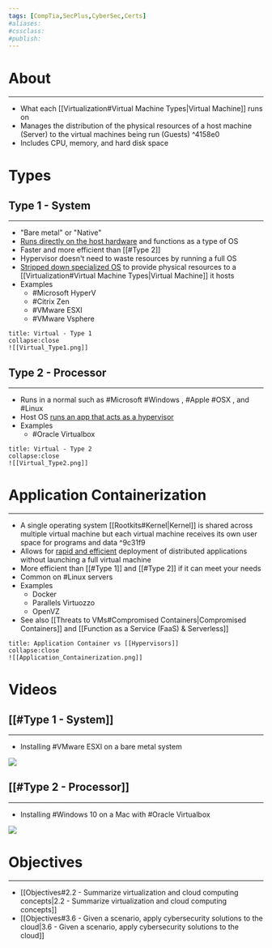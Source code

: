 ```yaml
---
tags: [CompTia,SecPlus,CyberSec,Certs]
#aliases:
#cssclass:
#publish:
---
```


# About
---
- What each [[Virtualization#Virtual Machine Types|Virtual Machine]] runs on
- Manages the distribution of the physical resources of a host machine (Server) to the virtual machines being run (Guests) ^4158e0
- Includes CPU, memory, and hard disk space

# Types

## Type 1 - System
---
- "Bare metal" or "Native"
- <u>Runs directly on the host hardware</u> and functions as a type of OS
- Faster and more efficient than [[#Type 2]]
- Hypervisor doesn't need to waste resources by running a full OS
- <u>Stripped down specialized OS</u> to provide physical resources to a [[Virtualization#Virtual Machine Types|Virtual Machine]] it hosts
- Examples
	- #Microsoft HyperV
	- #Citrix Zen
	- #VMware ESXI
	- #VMware Vsphere

```ad-info
title: Virtual - Type 1
collapse:close
![[Virtual_Type1.png]]
```

## Type 2 - Processor
---
- Runs in a normal such as #Microsoft #Windows , #Apple #OSX , and #Linux
- Host OS <u>runs an app that acts as a hypervisor</u>
- Examples
	- #Oracle Virtualbox

```ad-info
title: Virtual - Type 2
collapse:close
![[Virtual_Type2.png]]
```

# Application Containerization
---
- A single operating system [[Rootkits#Kernel|Kernel]] is shared across multiple virtual machine but each virtual machine receives its own user space for programs and data ^9c31f9
- Allows for <u>rapid and efficient</u> deployment of distributed applications without launching a full virtual machine
- More efficient than [[#Type 1]] and [[#Type 2]] if it can meet your needs
- Common on #Linux servers
- Examples
	- Docker
	- Parallels Virtuozzo
	- OpenVZ
- See also [[Threats to VMs#Compromised Containers|Compromised Containers]] and [[Function as a Service (FaaS) & Serverless]]

```ad-info
title: Application Container vs [[Hypervisors]]
collapse:close
![[Application_Containerization.png]]
```

# Videos

## [[#Type 1 - System]]
---
- Installing #VMware ESXI on a bare metal system

![](https://www.youtube.com/watch?v=r3EDlvfQAsw)

## [[#Type 2 - Processor]]
---
- Installing #Windows 10 on a Mac with #Oracle Virtualbox

![](https://www.youtube.com/watch?v=J-S_TvtIm5Y)

# Objectives
---
- [[Objectives#2.2 - Summarize virtualization and cloud computing concepts|2.2 - Summarize virtualization and cloud computing concepts]]
- [[Objectives#3.6 - Given a scenario, apply cybersecurity solutions to the cloud|3.6 - Given a scenario, apply cybersecurity solutions to the cloud]]